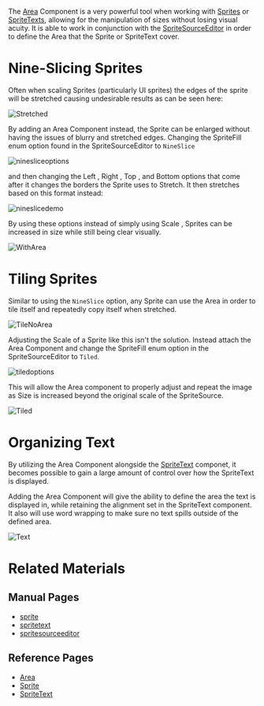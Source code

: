 The [Area](https://github.com/ArendDanielek/ZeroDocsTest/blob/master/code_reference/class_reference/Area.markdown) Component is a very powerful tool when working with [Sprites](https://github.com/ArendDanielek/ZeroDocsTest/blob/master/zero_editor_documentation/zeromanual/graphics/sprites/sprite.markdown) or [SpriteTexts](https://github.com/ArendDanielek/ZeroDocsTest/blob/master/zero_editor_documentation/zeromanual/graphics/sprites/spritetext.markdown), allowing for the manipulation of sizes without losing visual acuity. It is able to work in conjunction with the [SpriteSourceEditor](https://github.com/ArendDanielek/ZeroDocsTest/blob/master/zero_editor_documentation/zeromanual/graphics/sprites/spritesourceeditor.markdown) in order to define the Area that the Sprite or SpriteText cover.

 # Nine-Slicing Sprites
Often when scaling Sprites (particularly UI sprites) the edges of the sprite will be stretched causing undesirable results as can be seen here:



![Stretched](https://media.githubusercontent.com/media/zeroengineteam/ZeroFiles/master/doc_files/47770.png)


By adding an Area Component instead, the Sprite can be enlarged without having the issues of blurry and stretched edges. Changing the SpriteFill enum option found in the SpriteSourceEditor to `NineSlice`



![ninesliceoptions](https://media.githubusercontent.com/media/zeroengineteam/ZeroFiles/master/doc_files/1150.png)


and then changing the Left , Right , Top , and Bottom  options that come after it changes the borders the Sprite uses to Stretch. It then stretches based on this format instead:



![nineslicedemo](https://media.githubusercontent.com/media/zeroengineteam/ZeroFiles/master/doc_files/1151.png)


By using these options instead of simply using Scale , Sprites can be increased in size while still being clear visually.



![WithArea](https://media.githubusercontent.com/media/zeroengineteam/ZeroFiles/master/doc_files/47772.png)


 # Tiling Sprites
Similar to using the `NineSlice` option, any Sprite can use the Area in order to tile itself and repeatedly copy itself when stretched. 



![TileNoArea](https://media.githubusercontent.com/media/zeroengineteam/ZeroFiles/master/doc_files/47774.png)


Adjusting the Scale of a Sprite like this isn't the solution. Instead attach the Area Component and change the SpriteFill enum option in the SpriteSourceEditor to `Tiled`.



![tiledoptions](https://media.githubusercontent.com/media/zeroengineteam/ZeroFiles/master/doc_files/1154.png)


This will allow the Area component to properly adjust and repeat the image as Size  is increased beyond the original scale of the SpriteSource. 



![Tiled](https://media.githubusercontent.com/media/zeroengineteam/ZeroFiles/master/doc_files/47776.png)


 # Organizing Text

By utilizing the Area Component alongside the [SpriteText](https://github.com/ArendDanielek/ZeroDocsTest/blob/master/zero_editor_documentation/zeromanual/graphics/sprites/spritetext.markdown) componet, it becomes possible to gain a large amount of control over how the SpriteText is displayed.

Adding the Area Component will give the ability to define the area the text is displayed in, while retaining the alignment set in the SpriteText component. It also will use word wrapping to make sure no text spills outside of the defined area.



![Text](https://media.githubusercontent.com/media/zeroengineteam/ZeroFiles/master/doc_files/47782.gif)


 # Related Materials
 ## Manual Pages
- [sprite](https://github.com/ArendDanielek/ZeroDocsTest/blob/master/zero_editor_documentation/zeromanual/graphics/sprites/sprite.markdown)
- [spritetext](https://github.com/ArendDanielek/ZeroDocsTest/blob/master/zero_editor_documentation/zeromanual/graphics/sprites/spritetext.markdown)
- [spritesourceeditor](https://github.com/ArendDanielek/ZeroDocsTest/blob/master/zero_editor_documentation/zeromanual/graphics/sprites/spritesourceeditor.markdown)

 ## Reference Pages
- [Area](https://github.com/ArendDanielek/ZeroDocsTest/blob/master/code_reference/class_reference/Area.markdown)
- [Sprite](https://github.com/ArendDanielek/ZeroDocsTest/blob/master/code_reference/class_reference/Sprite.markdown) 
- [SpriteText](https://github.com/ArendDanielek/ZeroDocsTest/blob/master/code_reference/class_reference/SpriteText.markdown) 
  
  
  
  
  
  
  

 